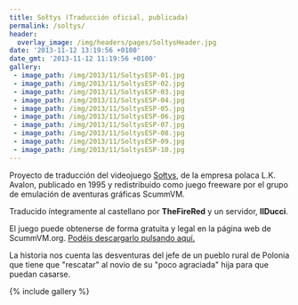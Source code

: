 ```yaml
---
title: Sołtys (Traducción oficial, publicada)
permalink: /soltys/
header:
  overlay_image: /img/headers/pages/SoltysHeader.jpg
date: '2013-11-12 13:19:56 +0100'
date_gmt: '2013-11-12 11:19:56 +0100'
gallery:
 - image_path: /img/2013/11/SoltysESP-01.jpg
 - image_path: /img/2013/11/SoltysESP-02.jpg
 - image_path: /img/2013/11/SoltysESP-03.jpg
 - image_path: /img/2013/11/SoltysESP-04.jpg
 - image_path: /img/2013/11/SoltysESP-05.jpg
 - image_path: /img/2013/11/SoltysESP-06.jpg
 - image_path: /img/2013/11/SoltysESP-07.jpg
 - image_path: /img/2013/11/SoltysESP-08.jpg
 - image_path: /img/2013/11/SoltysESP-09.jpg
 - image_path: /img/2013/11/SoltysESP-10.jpg
---
```

Proyecto de traducción del videojuego [Sołtys](http://www.mobygames.com/game/dos/sotys), 
de la empresa polaca L.K. Avalon, publicado en 1995 y redistribuido como juego freeware por el 
grupo de emulación de aventuras gráficas ScummVM.

Traducido íntegramente al castellano por **TheFireRed** y un servidor, **IlDucci**.

El juego puede obtenerse de forma gratuita y legal en la página web de ScummVM.org. 
[Podéis descargarlo pulsando aquí.](http://sourceforge.net/projects/scummvm/files/extras/Soltys/soltys-es-v1.0.zip/download)

La historia nos cuenta las desventuras del jefe de un pueblo rural de Polonia que tiene que 
"rescatar" al novio de su "poco agraciada" hija para que puedan casarse.

{% include gallery %}
